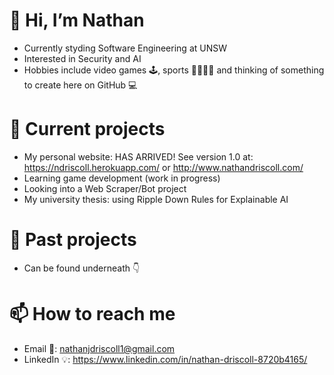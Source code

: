 # 👋 Hi, I’m Nathan
- Currently styding Software Engineering at UNSW
- Interested in Security and AI
- Hobbies include video games 🕹️, sports 🏏🏉⛳🎾 and thinking of something to create here on GitHub 💻
# 🌱 Current projects
- My personal website: HAS ARRIVED! See version 1.0 at: https://ndriscoll.herokuapp.com/ or http://www.nathandriscoll.com/
- Learning game development (work in progress)
- Looking into a Web Scraper/Bot project
- My university thesis: using Ripple Down Rules for Explainable AI
# 👀 Past projects
- Can be found underneath 👇
# 📫 How to reach me
- Email 📧: nathanjdriscoll1@gmail.com
- LinkedIn 💡: https://www.linkedin.com/in/nathan-driscoll-8720b4165/
<!---
nathand99/nathand99 is a ✨ special ✨ repository because its `README.md` (this file) appears on your GitHub profile.
You can click the Preview link to take a look at your changes.
- 
- Nothing to see here
- # 👀 I’m interested in Security and AI
- 💞️ I’m looking to collaborate on ...
- 📫 How to reach me ...
--->

